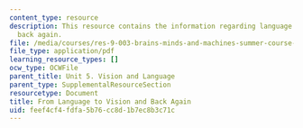 ```yaml
---
content_type: resource
description: This resource contains the information regarding language to vision and
  back again.
file: /media/courses/res-9-003-brains-minds-and-machines-summer-course-summer-2015/feef4cf4fdfa5b76cc8d1b7ec8b3c71c_MITRES_9_003SUM15_Lec5-2.pdf
file_type: application/pdf
learning_resource_types: []
ocw_type: OCWFile
parent_title: Unit 5. Vision and Language
parent_type: SupplementalResourceSection
resourcetype: Document
title: From Language to Vision and Back Again
uid: feef4cf4-fdfa-5b76-cc8d-1b7ec8b3c71c
---
```

